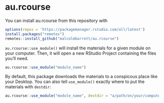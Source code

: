 
<!-- README.md is generated from README.Rmd. Please edit that file -->

# au.rcourse

<!-- badges: start -->
<!-- badges: end -->

You can install au.rcourse from this repository with

``` r
options(repos = 'https://packagemanager.rstudio.com/all/latest')
install.packages("remotes")
remotes::install_github("malcolmbarrett/au.rcourse")
```

`au.rcourse::use_module()` will install the materials for a given module
on your computer. Then, it will open a new RStudio Project containing
the files you’ll need.

``` r
au.rcourse::use_module("module_name")
```

By default, this package downloads the materials to a conspicous place
like your Desktop. You can also tell `use_module()` exactly where to put
the materials with `destdir`:

``` r
au.rcourse::use_module("module_name", destdir = "a/path/on/your/computer")
```
